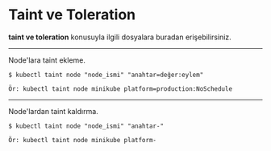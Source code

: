 # Taint ve Toleration
**taint ve toleration** konusuyla ilgili dosyalara buradan erişebilirsiniz.
***
Node'lara taint ekleme.
```
$ kubectl taint node "node_ismi" "anahtar=değer:eylem"

Ör: kubectl taint node minikube platform=production:NoSchedule
```
***
Node'lardan taint kaldırma.
```
$ kubectl taint node "node_ismi" "anahtar-"

Ör: kubectl taint node minikube platform-
```